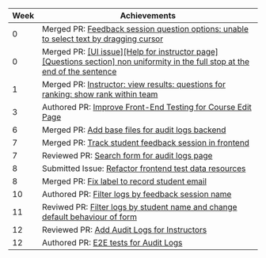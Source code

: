 Week | Achievements
---- | ------------
0 | Merged PR: [Feedback session question options: unable to select text by dragging cursor](https://github.com/TEAMMATES/teammates/pull/10884)
0 | Merged PR: [[UI issue][Help for instructor page][Questions section] non uniformity in the full stop at the end of the sentence](https://github.com/TEAMMATES/teammates/pull/10883)
1 | Merged PR: [Instructor: view results: questions for ranking: show rank within team](https://github.com/TEAMMATES/teammates/pull/10895)
3 | Authored PR: [Improve Front-End Testing for Course Edit Page](https://github.com/TEAMMATES/teammates/pull/10926)
6 | Merged PR: [Add base files for audit logs backend](https://github.com/TEAMMATES/teammates/pull/10978)
7 | Merged PR: [Track student feedback session in frontend](https://github.com/TEAMMATES/teammates/pull/11005)
7 | Reviewed PR: [Search form for audit logs page](https://github.com/TEAMMATES/teammates/pull/11006)
8 | Submitted Issue: [Refactor frontend test data resources](https://github.com/TEAMMATES/teammates/issues/10992)
8 | Merged PR: [Fix label to record student email](https://github.com/TEAMMATES/teammates/pull/11062)
10 | Authored PR: [Filter logs by feedback session name](https://github.com/TEAMMATES/teammates/pull/11069)
11 | Reviwed PR: [Filter logs by student name and change default behaviour of form](https://github.com/TEAMMATES/teammates/pull/11076)
12 | Reviewed PR: [Add Audit Logs for Instructors](https://github.com/TEAMMATES/teammates/pull/11074)
12 | Authored PR: [E2E tests for Audit Logs](https://github.com/TEAMMATES/teammates/pull/11095)
